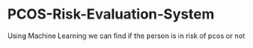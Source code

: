 # PCOS-Risk-Evaluation-System
Using Machine Learning we can find if the person is in risk of pcos or not
